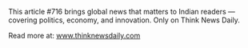 This article #716 brings global news that matters to Indian readers — covering politics, economy, and innovation. Only on Think News Daily.

Read more at: www.thinknewsdaily.com